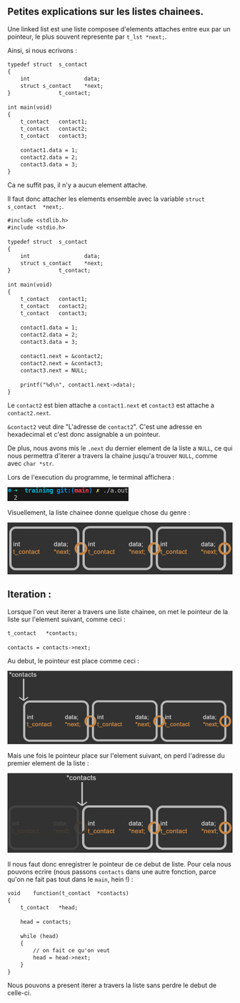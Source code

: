 <h2>Petites explications sur les listes chainees. </h2>

Une linked list est une liste composee d'elements attaches entre eux par un pointeur, le plus souvent represente par `t_lst	*next;`.

Ainsi, si nous ecrivons :

	typedef struct	s_contact
	{
		int					data;
		struct s_contact	*next;
	}				t_contact;

	int	main(void)
	{
		t_contact	contact1;
		t_contact	contact2;
		t_contact	contact3;

		contact1.data = 1;
		contact2.data = 2;
		contact3.data = 3;
	}

Ca ne suffit pas, il n'y a aucun element attache.

Il faut donc attacher les elements ensemble avec la variable `struct s_contact	*next;`.

	#include <stdlib.h>
	#include <stdio.h>

	typedef struct	s_contact
	{
		int					data;
		struct s_contact	*next;
	}				t_contact;

	int	main(void)
	{
		t_contact	contact1;
		t_contact	contact2;
		t_contact	contact3;

		contact1.data = 1;
		contact2.data = 2;
		contact3.data = 3;

		contact1.next = &contact2;
		contact2.next = &contact3;
		contact3.next = NULL;

		printf("%d\n", contact1.next->data);
	}

Le `contact2` est bien attache a `contact1.next` et `contact3` est attache a `contact2.next`. 

`&contact2` veut dire "L'adresse de `contact2`". C'est une adresse en hexadecimal et c'est donc assignable a un pointeur.

De plus, nous avons mis le `.next` du dernier element de la liste a `NULL`, ce qui nous permettra d'iterer a travers la chaine jusqu'a trouver `NULL`, comme avec `char *str`.

Lors de l'execution du programme, le terminal affichera :

<img src=https://github.com/BDE42LeHavre/Training_42/blob/main/imgs/output_linked_list.png>

Visuellement, la liste chainee donne quelque chose du genre :

<img src=https://github.com/BDE42LeHavre/Training_42/blob/main/imgs/linked_list.jpg width=512>

<h2>Iteration :</h2>

Lorsque l'on veut iterer a travers une liste chainee, on met le pointeur de la liste sur l'element suivant, comme ceci :

	t_contact	*contacts;

	contacts = contacts->next;

Au debut, le pointeur est place comme ceci :

<img src=https://github.com/BDE42LeHavre/Training_42/blob/main/imgs/first_linked_list.jpg width=512>

Mais une fois le pointeur place sur l'element suivant, on perd l'adresse du premier element de la liste :

<img src=https://github.com/BDE42LeHavre/Training_42/blob/main/imgs/second_linked_list.jpg width=512>

Il nous faut donc enregistrer le pointeur de ce debut de liste. Pour cela nous pouvons ecrire (nous passons `contacts` dans une autre fonction, parce qu'on ne fait pas tout dans le `main`, hein !) :

	void	function(t_contact	*contacts)
	{
		t_contact	*head;

		head = contacts;

		while (head)
		{
			// on fait ce qu'on veut
			head = head->next;
		}
	}

Nous pouvons a present iterer a travers la liste sans perdre le debut de celle-ci.
